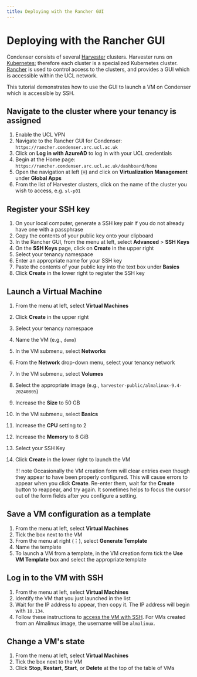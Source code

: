 ```yaml
---
title: Deploying with the Rancher GUI
---
```


# Deploying with the Rancher GUI

Condenser consists of several [Harvester](https://docs.harvesterhci.io/v1.2/) clusters.
Harvester runs on [Kubernetes](https://kubernetes.io/); therefore each cluster is
a specialized Kubernetes cluster. [Rancher](https://www.rancher.com/) is used to
control access to the clusters, and provides a GUI which is accessible within the
UCL network.

This tutorial demonstrates how to use the GUI to launch a VM on Condenser which
is accessible by SSH.

## Navigate to the cluster where your tenancy is assigned

1. Enable the UCL VPN
2. Navigate to the Rancher GUI for Condenser: `https://rancher.condenser.arc.ucl.ac.uk`
3. Click on **Log in with AzureAD** to log in with your UCL credentials
4. Begin at the Home page: `https://rancher.condenser.arc.ucl.ac.uk/dashboard/home`
5. Open the navigation at left (≡) and click on **Virtualization Management**
under **Global Apps**
6. From the list of Harvester clusters, click on the name of the cluster you
wish to access, e.g. `sl-p01`

## Register your SSH key

1. On your local computer, generate a SSH key pair if you do not already have one
with a passphrase
2. Copy the contents of your public key onto your clipboard
3. In the Rancher GUI, from the menu at left, select **Advanced** > **SSH Keys**
4. On the **SSH Keys** page, click on **Create** in the upper right
5. Select your tenancy namespace
6. Enter an appropriate name for your SSH key
7. Paste the contents of your public key into the text box under **Basics**
8. Click **Create** in the lower right to register the SSH key

## Launch a Virtual Machine

1. From the menu at left, select **Virtual Machines**
2. Click **Create** in the upper right
3. Select your tenancy namespace
4. Name the VM (e.g., `demo`)
5. In the VM submenu, select **Networks**
6. From the **Network** drop-down menu, select your tenancy network
7. In the VM submenu, select **Volumes**
8. Select the appropriate image (e.g., `harvester-public/almalinux-9.4-20240805`)
9. Increase the **Size** to 50 GB
10. In the VM submenu, select **Basics**
11. Increase the **CPU** setting to 2
12. Increase the **Memory** to 8 GiB
13. Select your SSH Key
14. Click **Create** in the lower right to launch the VM

    !!! note
        Occasionally the VM creation form will clear entries even though they
        appear to have been properly configured. This will cause errors to appear
        when you click **Create**. Re-enter them, wait for the **Create** button
        to reappear, and try again. It sometimes helps to focus the cursor out
        of the form fields after you configure a setting.

## Save a VM configuration as a template

1. From the menu at left, select **Virtual Machines**
2. Tick the box next to the VM
3. From the menu at right (⋮), select **Generate Template**
4. Name the template
5. To launch a VM from a template, in the VM creation form tick the **Use VM Template**
box and select the appropriate template

## Log in to the VM with SSH

1. From the menu at left, select **Virtual Machines**
2. Identify the VM that you just launched in the list
3. Wait for the IP address to appear, then copy it. The IP address will begin with
`10.134`.
4. Follow these instructions to [access the VM with SSH](../../ssh_login.md).
For VMs created from an Almalinux image, the username will be `almalinux`.

## Change a VM's state

1. From the menu at left, select **Virtual Machines**
2. Tick the box next to the VM
3. Click **Stop**, **Restart**, **Start**, or **Delete** at the top of the table
of VMs
